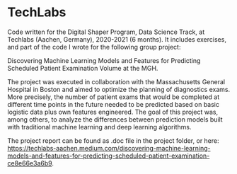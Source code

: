 # TechLabs
Code written for the Digital Shaper Program, Data Science Track, at Techlabs (Aachen, Germany), 2020-2021 (6 months).
It includes exercises, and part of the code I wrote for the following group project:

Discovering Machine Learning Models and Features for Predicting Scheduled Patient Examination Volume at the MGH.
    
The project was executed in collaboration with the Massachusetts General Hospital in Boston and aimed to optimize the planning of diagnostics exams. More precisely, the number of patient exams that would be completed at different time points in the future needed to be predicted based on basic logistic data plus own features engineered. The goal of this project was, among others, to analyze the differences between prediction models built with traditional machine learning and deep learning algorithms.

The project report can be found as .doc file in the project folder, or here: https://techlabs-aachen.medium.com/discovering-machine-learning-models-and-features-for-predicting-scheduled-patient-examination-ce8e66e3a6b9.
